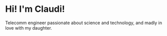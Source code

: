# Hi! I'm Claudi!
Telecomm engineer passionate about science and technology, and madly in love with my daughter.
